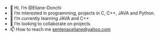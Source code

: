 - 👋 Hi, I’m @Eliane-Donchi
- 👀 I’m interested in programming, projects in C, C++, JAVA and Python.
- 🌱 I’m currently learning JAVA and C++
- 💞️ I’m looking to collaborate on projects 
- 📫 How to reach me sentenaceliane@yahoo.com

<!---
Eliane-Donchi/Eliane-Donchi is a ✨ special ✨ repository because its `README.md` (this file) appears on your GitHub profile.
You can click the Preview link to take a look at your changes.
--->
